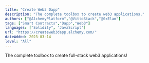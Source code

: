 ```yaml
---
title: "Create Web3 Dapp"
description: "The complete toolbox to create web3 applications."
authors: ["@AlchemyPlatform","@VittoStack","@0xElan"]
tags: ["Smart Contracts","Dapp","Web3"]
languages: ["Solidity", 'JavaScript']
url: "https://createweb3dapp.alchemy.com/"
dateAdded: 2023-03-14
level: "All"
---
```


The complete toolbox to create full-stack web3 applications!
